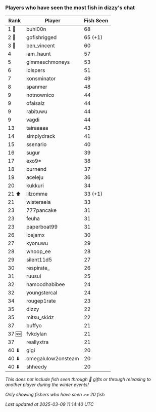 ### Players who have seen the most fish in dizzy's chat
| Rank | Player | Fish Seen |
|------|--------|-----------|
| 1 🥇  | buhl00n  | 68 |
| 2 🥈  | gofishrigged  | 65 (+1) |
| 3 🥉  | ben_vincent  | 60 |
| 4  | iam_haunt  | 57 |
| 5  | gimmeschmoneys  | 53 |
| 6  | lolspers  | 51 |
| 7  | konsminator  | 49 |
| 8  | spanmer  | 48 |
| 9  | notnownico  | 44 |
| 9  | ofaisalz  | 44 |
| 9  | rabituwu  | 44 |
| 9  | vagdi  | 44 |
| 13  | tairaaaaa  | 43 |
| 14  | simplydrack  | 41 |
| 15  | ssenario  | 40 |
| 16  | sugur  | 39 |
| 17  | exo9*  | 38 |
| 18  | burnend  | 37 |
| 19  | aceleju  | 36 |
| 20  | kukkuri  | 34 |
| 21 ⬆ | lilzomme  | 33 (+1) |
| 21  | wisteraeia  | 33 |
| 23  | 777pancake  | 31 |
| 23  | feuha  | 31 |
| 23  | paperboat99  | 31 |
| 26  | icejamx  | 30 |
| 27  | kyonuwu  | 29 |
| 28  | whoop_ee  | 28 |
| 29  | silent11d5  | 27 |
| 30  | respirate_  | 26 |
| 31  | ruusui  | 25 |
| 32  | hamoodhabibee  | 24 |
| 32  | youngstercal  | 24 |
| 34  | rougep1rate  | 23 |
| 35  | dizzy  | 22 |
| 35  | mitsu_skidz  | 22 |
| 37  | buffyo  | 21 |
| 37 🆕 | fvkdylan  | 21 |
| 37  | reallyxtra  | 21 |
| 40 ⬇ | gigi  | 20 |
| 40 ⬇ | omegalulow2onsteam  | 20 |
| 40 ⬇ | shheedy  | 20 |

_This does not include fish seen through 🎁 gifts or through releasing to another player during the winter events!_

_Only showing fishers who have seen >= 20 fish_

_Last updated at 2025-03-09 11:14:40 UTC_